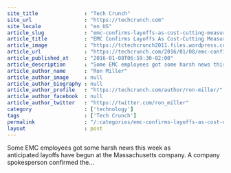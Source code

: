 ```yaml
---
site_title               : "Tech Crunch"
site_url                 : "https://techcrunch.com"
site_locale              : "en_US"
article_slug             : "emc-confirms-layoffs-as-cost-cutting-measures-begin-ahead-of-dell-acquisition"
article_title            : "EMC Confirms Layoffs As Cost-Cutting Measures Begin Ahead Of Dell Acquisition"
article_image            : "https://tctechcrunch2011.files.wordpress.com/2016/01/21458178962_1a71d4ea3c_k.jpg?w=764&h=400&crop=1"
article_url              : "https://techcrunch.com/2016/01/08/emc-confirms-layoffs-as-cost-cutting-measures-begin-ahead-of-dell-sale/"
article_published_at     : "2016-01-08T06:59:30-02:00"
article_description      : "Some EMC employees got some harsh news this week as anticipated layoffs have begun at the Massachusetts company. A company spokesperson confirmed the..."
article_author_name      : "Ron Miller"
article_author_image     : null
article_author_biography : null
article_author_profile   : "https://techcrunch.com/author/ron-miller/"
article_author_facebook  : null
article_author_twitter   : "https://twitter.com/ron_miller"
category                 : ['technology']
tags                     : ['Tech Crunch']
permalink                : "/:categories/emc-confirms-layoffs-as-cost-cutting-measures-begin-ahead-of-dell-acquisition/"
layout                   : post
---
```


Some EMC employees got some harsh news this week as anticipated layoffs have begun at the Massachusetts company. A company spokesperson confirmed the...
